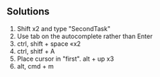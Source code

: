 ## Solutions

1. Shift x2 and type "SecondTask"
2. Use tab on the autocomplete rather than Enter
3. ctrl, shift + space «x2
4. ctrl, shitf + A
5. Place cursor in "first". alt + up x3
6. alt, cmd + m